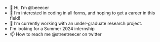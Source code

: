 - 👋 Hi, I’m @beeecer
- 👀 I’m interested in coding in all forms, and hoping to get a career in this field!
- 🌱 I’m currently working with an under-graduate research project.
- I'm looking for a Summer 2024 internship
- 📫 How to reach me @streetreecer on twitter 


